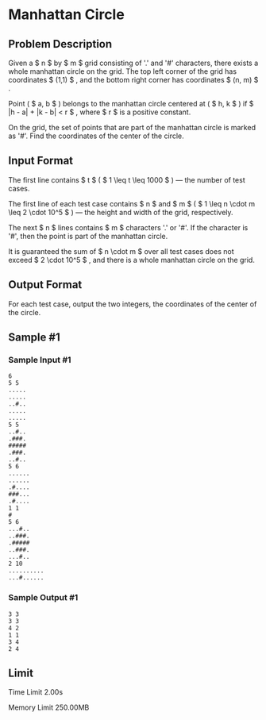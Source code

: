 # Manhattan Circle

## Problem Description

Given a $ n $ by $ m $ grid consisting of '.' and '#' characters, there exists a whole manhattan circle on the grid. The top left corner of the grid has coordinates $ (1,1) $ , and the bottom right corner has coordinates $ (n, m) $ .

Point ( $ a, b $ ) belongs to the manhattan circle centered at ( $ h, k $ ) if $ |h - a| + |k - b| < r $ , where $ r $ is a positive constant.

On the grid, the set of points that are part of the manhattan circle is marked as '#'. Find the coordinates of the center of the circle.

## Input Format

The first line contains $ t $ ( $ 1 \leq t \leq 1000 $ ) — the number of test cases.

The first line of each test case contains $ n $ and $ m $ ( $ 1 \leq n \cdot m \leq 2 \cdot 10^5 $ ) — the height and width of the grid, respectively.

The next $ n $ lines contains $ m $ characters '.' or '#'. If the character is '#', then the point is part of the manhattan circle.

It is guaranteed the sum of $ n \cdot m $ over all test cases does not exceed $ 2 \cdot 10^5 $ , and there is a whole manhattan circle on the grid.

## Output Format

For each test case, output the two integers, the coordinates of the center of the circle.

## Sample #1

### Sample Input #1

```
6
5 5
.....
.....
..#..
.....
.....
5 5
..#..
.###.
#####
.###.
..#..
5 6
......
......
.#....
###...
.#....
1 1
#
5 6
...#..
..###.
.#####
..###.
...#..
2 10
..........
...#......
```

### Sample Output #1

```
3 3
3 3
4 2
1 1
3 4
2 4
```

## Limit



Time Limit
2.00s

Memory Limit
250.00MB